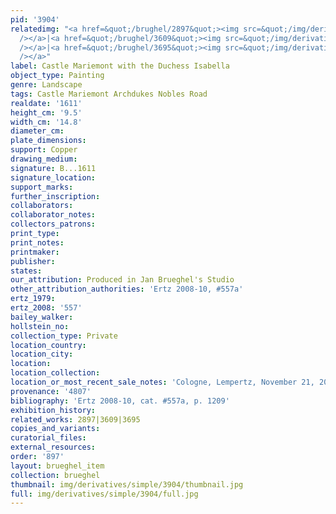 ```yaml
---
pid: '3904'
relatedimg: "<a href=&quot;/brughel/2897&quot;><img src=&quot;/img/derivatives/simple/2897/thumbnail.jpg&quot;
  /></a>|<a href=&quot;/brughel/3609&quot;><img src=&quot;/img/derivatives/simple/3609/thumbnail.jpg&quot;
  /></a>|<a href=&quot;/brughel/3695&quot;><img src=&quot;/img/derivatives/simple/3695/thumbnail.jpg&quot;
  /></a>"
label: Castle Mariemont with the Duchess Isabella
object_type: Painting
genre: Landscape
tags: Castle Mariemont Archdukes Nobles Road
realdate: '1611'
height_cm: '9.5'
width_cm: '14.8'
diameter_cm: 
plate_dimensions: 
support: Copper
drawing_medium: 
signature: B...1611
signature_location: 
support_marks: 
further_inscription: 
collaborators: 
collaborator_notes: 
collectors_patrons: 
print_type: 
print_notes: 
printmaker: 
publisher: 
states: 
our_attribution: Produced in Jan Brueghel's Studio
other_attribution_authorities: 'Ertz 2008-10, #557a'
ertz_1979: 
ertz_2008: '557'
bailey_walker: 
hollstein_no: 
collection_type: Private
location_country: 
location_city: 
location: 
location_collection: 
location_or_most_recent_sale_notes: 'Cologne, Lempertz, November 21, 2009, inv. #1030'
provenance: '4807'
bibliography: 'Ertz 2008-10, cat. #557a, p. 1209'
exhibition_history: 
related_works: 2897|3609|3695
copies_and_variants: 
curatorial_files: 
external_resources: 
order: '897'
layout: brueghel_item
collection: brueghel
thumbnail: img/derivatives/simple/3904/thumbnail.jpg
full: img/derivatives/simple/3904/full.jpg
---
```

